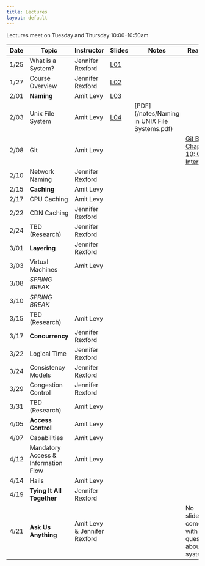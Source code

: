 ```yaml
---
title: Lectures
layout: default
---
```


Lectures meet on Tuesday and Thursday 10:00-10:50am

|Date   | Topic | Instructor | Slides| Notes | Reading |
|-------|-------|------------|-------|-------|------------|
| 1/25  | What is a System?| Jennifer Rexford | [L01](/lectures/L01-systems.pdf) | | |
| 1/27  | Course Overview  | Jennifer Rexford | [L02](/lectures/L02-overview.pdf) | | |
| 2/01  | **Naming**       | Amit Levy   | [L03](/lectures/L03-naming.pdf)  | | |
| 2/03  | Unix File System | Amit Levy   | [L04](/lectures/L04-unix-fs.pdf)  | [PDF](/notes/Naming in UNIX File Systems.pdf) | |
| 2/08  | Git              | Amit Levy   |   | | [Git Book Chapter 10: Git Internals](https://git-scm.com/book/en/v2/Git-Internals-Plumbing-and-Porcelain) |
| 2/10  | Network Naming   | Jennifer Rexford |   | | |
| 2/15  | **Caching**      | Amit Levy   |   | | |
| 2/17  | CPU Caching      | Amit Levy   |   | | |
| 2/22  | CDN Caching      | Jennifer Rexford |   | | |
| 2/24  | TBD (Research)   | Jennifer Rexford |   |
| 3/01 | **Layering**      | Jennifer Rexford |   | | |
| 3/03 | Virtual Machines  | Amit Levy   |   | | |
| 3/08 |  *SPRING BREAK*   | | | | |
| 3/10 |  *SPRING BREAK*   | | | | |
| 3/15 | TBD (Research)    | Amit Levy   |   |
| 3/17 | **Concurrency**   | Jennifer Rexford |   |
| 3/22 | Logical Time      | Jennifer Rexford |   | | |
| 3/24 | Consistency Models| Jennifer Rexford |   | | |
| 3/29 | Congestion Control| Jennifer Rexford |   | | |
| 3/31 | TBD (Research)    | Amit Levy   |   |
| 4/05 | **Access Control**| Amit Levy   |   | | |
| 4/07 | Capabilities      | Amit Levy   |   | | |
| 4/12 | Mandatory Access & Information Flow | Amit Levy   |   | | |
| 4/14 | Hails             | Amit Levy   |   |
| 4/19 | **Tying It All Together**    | Jennifer Rexford |   | | |
| 4/21 | **Ask Us Anything** | Amit Levy & Jennifer Rexford | | | No slides, come with your questions about systems. |
 
